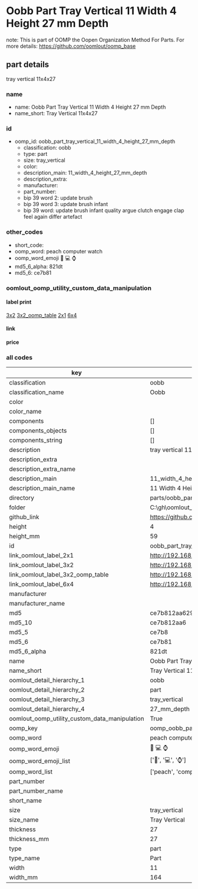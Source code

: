 # Oobb Part Tray Vertical 11 Width 4 Height 27 mm Depth  

note: This is part of OOMP the Oopen Organization Method For Parts. For more details: https://github.com/oomlout/oomp_base

##  part details
  



tray vertical 11x4x27



### name
* name: Oobb Part Tray Vertical 11 Width 4 Height 27 mm Depth
* name_short: Tray Vertical 11x4x27 
### id
* oomp_id: oobb_part_tray_vertical_11_width_4_height_27_mm_depth
  * classification: oobb
  * type: part
  * size: tray_vertical
  * color: 
  * description_main: 11_width_4_height_27_mm_depth
  * description_extra: 
  * manufacturer: 
  * part_number: 
  * bip 39 word 2: update brush
  * bip 39 word 3: update brush infant
  * bip 39 word: update brush infant quality argue clutch engage clap feel again differ artefact

### other_codes
* short_code: 
* oomp_word: peach computer watch
* oomp_word_emoji :peach: :computer: :watch:
* md5_6_alpha: 821dt
* md5_6: ce7b81






### oomlout_oomp_utility_custom_data_manipulation
#### label print
[3x2](http://192.168.1.245:1112/?label=oomp%20821dt)
[3x2_oomp_table](http://192.168.1.108:1112/?label=oomp%20821dt)
[2x1](http://192.168.1.242:1112/?label=oomp%20821dt)
[6x4](http://192.168.1.55:1112/?label=oomp%20821dt)    

#### link

                              

#### price







### all codes 
| key | value |  
| --- | --- |  
| classification | oobb |  
| classification_name | Oobb |  
| color |  |  
| color_name |  |  
| components | [] |  
| components_objects | [] |  
| components_string | [] |  
| description | tray vertical 11x4x27 |  
| description_extra |  |  
| description_extra_name |  |  
| description_main | 11_width_4_height_27_mm_depth |  
| description_main_name | 11 Width 4 Height 27 mm Depth |  
| directory | parts/oobb_part_tray_vertical_11_width_4_height_27_mm_depth |  
| folder | C:\gh\oomlout_oobb_version_4_generated_parts\parts\oobb_part_tray_vertical_11_width_4_height_27_mm_depth |  
| github_link | https://github.com/oomlout/oomlout_oomp_part_src/tree/main/parts/oobb_part_tray_vertical_11_width_4_height_27_mm_depth |  
| height | 4 |  
| height_mm | 59 |  
| id | oobb_part_tray_vertical_11_width_4_height_27_mm_depth |  
| link_oomlout_label_2x1 | http://192.168.1.242:1112/?label=oomp%20821dt |  
| link_oomlout_label_3x2 | http://192.168.1.245:1112/?label=oomp%20821dt |  
| link_oomlout_label_3x2_oomp_table | http://192.168.1.108:1112/?label=oomp%20821dt |  
| link_oomlout_label_6x4 | http://192.168.1.55:1112/?label=oomp%20821dt |  
| manufacturer |  |  
| manufacturer_name |  |  
| md5 | ce7b812aa629c948b205caf2e6874f74 |  
| md5_10 | ce7b812aa6 |  
| md5_5 | ce7b8 |  
| md5_6 | ce7b81 |  
| md5_6_alpha | 821dt |  
| name | Oobb Part Tray Vertical 11 Width 4 Height 27 mm Depth |  
| name_short | Tray Vertical 11x4x27  |  
| oomlout_detail_hierarchy_1 | oobb |  
| oomlout_detail_hierarchy_2 | part |  
| oomlout_detail_hierarchy_3 | tray_vertical |  
| oomlout_detail_hierarchy_4 | 27_mm_depth |  
| oomlout_oomp_utility_custom_data_manipulation | True |  
| oomp_key | oomp_oobb_part_tray_vertical_11_width_4_height_27_mm_depth |  
| oomp_word | peach computer watch |  
| oomp_word_emoji | :peach: :computer: :watch: |  
| oomp_word_emoji_list | [':peach:', ':computer:', ':watch:'] |  
| oomp_word_list | ['peach', 'computer', 'watch'] |  
| part_number |  |  
| part_number_name |  |  
| short_name |  |  
| size | tray_vertical |  
| size_name | Tray Vertical |  
| thickness | 27 |  
| thickness_mm | 27 |  
| type | part |  
| type_name | Part |  
| width | 11 |  
| width_mm | 164 |  
